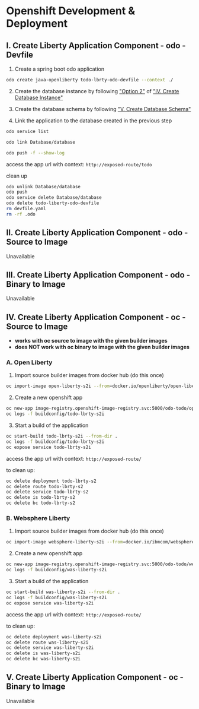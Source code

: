 # Openshift Development & Deployment

## I. Create Liberty Application Component - odo - Devfile

1. Create a spring boot odo application

```bash
odo create java-openliberty todo-lbrty-odo-devfile --context ./
```

2. Create the database instance by following ["Option 2"](../README.md#option-2-create-database-instance-with-odo) of ["IV. Create Database Instance"](../README.md#iv-create-database-instance)

3. Create the database schema by following ["V. Create Database Schema"](../README.md#v-create-database-schema)

4. Link the application to the database created in the previous step

```bash
odo service list

odo link Database/database 

odo push -f --show-log
```

access the app url with context: `http://exposed-route/todo`

clean up

```bash
odo unlink Database/database
odo push
odo service delete Database/database
odo delete todo-liberty-odo-devfile
rm devfile.yaml
rm -rf .odo
```

## II. Create Liberty Application Component - odo - Source to Image

Unavailable

## III. Create Liberty Application Component - odo - Binary to Image

Unavailable

## IV. Create Liberty Application Component - oc - Source to Image

- **works with oc source to image with the given builder images**
- **does NOT work with oc binary to image with the given builder images**

### A. Open Liberty

1. Import source builder images from docker hub (do this once)

```bash
oc import-image open-liberty-s2i --from=docker.io/openliberty/open-liberty-s2i --all --confirm 
```

2. Create a new openshift app

```bash
oc new-app image-registry.openshift-image-registry.svc:5000/odo-todo/open-liberty-s2i:20.0.0.9-java11~/. --name=todo-lbrty-s2i
oc logs -f buildconfig/todo-lbrty-s2i
```

3. Start a build of the application

```bash
oc start-build todo-lbrty-s2i --from-dir .
oc logs -f buildconfig/todo-lbrty-s2i
oc expose service todo-lbrty-s2i
```

access the app url with context: `http://exposed-route/`

to clean up: 

```bash
oc delete deployment todo-lbrty-s2
oc delete route todo-lbrty-s2
oc delete service todo-lbrty-s2
oc delete is todo-lbrty-s2
oc delete bc todo-lbrty-s2
```

### B. Websphere Liberty

1. Import source builder images from docker hub (do this once)

```bash
oc import-image websphere-liberty-s2i --from=docker.io/ibmcom/websphere-liberty-s2i --all --confirm
```

2. Create a new openshift app

```bash
oc new-app image-registry.openshift-image-registry.svc:5000/odo-todo/websphere-liberty-s2i:20.0.0.12-java11~/. --name=was-liberty-s2i
oc logs -f buildconfig/was-liberty-s2i
```

3. Start a build of the application

```bash
oc start-build was-liberty-s2i --from-dir .
oc logs -f buildconfig/was-liberty-s2i
oc expose service was-liberty-s2i
```

access the app url with context: `http://exposed-route/`

to clean up: 

```bash
oc delete deployment was-liberty-s2i
oc delete route was-liberty-s2i
oc delete service was-liberty-s2i
oc delete is was-liberty-s2i
oc delete bc was-liberty-s2i
```

## V. Create Liberty Application Component - oc - Binary to Image

Unavailable
